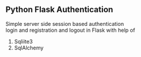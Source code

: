 ## Python Flask Authentication

Simple server side session based authentication <br>
login and registration and logout in Flask with help of
1. Sqliite3
2. SqlAlchemy